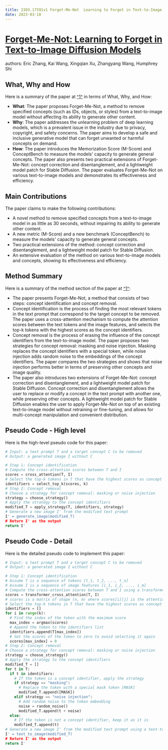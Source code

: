 ```yaml
---
title: 2303.17591v1 Forget-Me-Not  Learning to Forget in Text-to-Image Diffusion Models
date: 2023-03-18
---
```


# [Forget-Me-Not: Learning to Forget in Text-to-Image Diffusion Models](http://arxiv.org/abs/2303.17591v1)

authors: Eric Zhang, Kai Wang, Xingqian Xu, Zhangyang Wang, Humphrey Shi


## What, Why and How

[1]: https://arxiv.org/pdf/2303.17591 "arXiv:2303.17591v1 [cs.CV] 30 Mar 2023"
[2]: https://arxiv.org/abs/2303.17591 "[2303.17591] Forget-Me-Not: Learning to Forget in Text-to-Image ..."
[3]: http://export.arxiv.org/abs/2303.17591v1 "[2303.17591v1] Forget-Me-Not: Learning to Forget in Text-to-Image ..."

Here is a summary of the paper at [^1^][1] in terms of What, Why, and How:

- **What**: The paper proposes Forget-Me-Not, a method to remove specified concepts (such as IDs, objects, or styles) from a text-to-image model without affecting its ability to generate other content.
- **Why**: The paper addresses the unlearning problem of deep learning models, which is a prevalent issue in the industry due to privacy, copyright, and safety concerns. The paper aims to develop a safe and inclusive generative model that can forget unwanted or harmful concepts on demand.
- **How**: The paper introduces the Memorization Score (M-Score) and ConceptBench to measure the models' capacity to generate general concepts. The paper also presents two practical extensions of Forget-Me-Not: concept correction and disentanglement, and a lightweight model patch for Stable Diffusion. The paper evaluates Forget-Me-Not on various text-to-image models and demonstrates its effectiveness and efficiency.

## Main Contributions

The paper claims to make the following contributions:

- A novel method to remove specified concepts from a text-to-image model in as little as 30 seconds, without impairing its ability to generate other content.
- A new metric (M-Score) and a new benchmark (ConceptBench) to measure the models' capacity to generate general concepts.
- Two practical extensions of the method: concept correction and disentanglement, and a lightweight model patch for Stable Diffusion.
- An extensive evaluation of the method on various text-to-image models and concepts, showing its effectiveness and efficiency.

## Method Summary

[1]: https://arxiv.org/pdf/2303.17591v1.pdf "arXiv:2303.17591v1 [cs.CV] 30 Mar 2023"
[2]: https://arxiv.org/abs/2303.17591v1 "[2303.17591v1] Forget-Me-Not: Learning to Forget in Text-to-Image ..."
[3]: http://export.arxiv.org/abs/2303.17591v1 "[2303.17591v1] Forget-Me-Not: Learning to Forget in Text-to-Image ..."

Here is a summary of the method section of the paper at [^1^][1]:

- The paper presents Forget-Me-Not, a method that consists of two steps: concept identification and concept removal.
- Concept identification is the process of finding the most relevant tokens in the text prompt that correspond to the target concept to be removed. The paper uses a cross-attention mechanism to compute the attention scores between the text tokens and the image features, and selects the top-k tokens with the highest scores as the concept identifiers.
- Concept removal is the process of erasing the influence of the concept identifiers from the text-to-image model. The paper proposes two strategies for concept removal: masking and noise injection. Masking replaces the concept identifiers with a special token, while noise injection adds random noise to the embeddings of the concept identifiers. The paper compares the two strategies and shows that noise injection performs better in terms of preserving other concepts and image quality.
- The paper also introduces two extensions of Forget-Me-Not: concept correction and disentanglement, and a lightweight model patch for Stable Diffusion. Concept correction and disentanglement allows the user to replace or modify a concept in the text prompt with another one, while preserving other concepts. A lightweight model patch for Stable Diffusion enables the user to apply Forget-Me-Not on top of an existing text-to-image model without retraining or fine-tuning, and allows for multi-concept manipulation and convenient distribution.

## Pseudo Code - High level

Here is the high-level pseudo code for this paper:

```python
# Input: a text prompt T and a target concept C to be removed
# Output: a generated image I without C

# Step 1: Concept identification
# Compute the cross-attention scores between T and I
scores = cross_attention(T, I)
# Select the top-k tokens in T that have the highest scores as concept identifiers
identifiers = select_top_k(scores, k)
# Step 2: Concept removal
# Choose a strategy for concept removal: masking or noise injection
strategy = choose_strategy()
# Apply the strategy to the concept identifiers
modified_T = apply_strategy(T, identifiers, strategy)
# Generate a new image I' from the modified text prompt
I' = generate_image(modified_T)
# Return I' as the output
return I'
```

## Pseudo Code - Detail

Here is the detailed pseudo code to implement this paper:

```python
# Input: a text prompt T and a target concept C to be removed
# Output: a generated image I without C

# Step 1: Concept identification
# Assume T is a sequence of tokens [t_1, t_2, ..., t_n]
# Assume I is a sequence of image features [i_1, i_2, ..., i_m]
# Compute the cross-attention scores between T and I using a transformer model
scores = transformer_cross_attention(T, I)
# scores is a matrix of shape (n, m) where scores[i][j] is the attention score between t_i and i_j
# Select the top-k tokens in T that have the highest scores as concept identifiers
identifiers = []
for i in range(k):
  # Find the index of the token with the maximum score
  max_index = argmax(scores)
  # Append the token to the identifiers list
  identifiers.append(T[max_index])
  # Set the scores of the token to zero to avoid selecting it again
  scores[max_index] = 0
# Step 2: Concept removal
# Choose a strategy for concept removal: masking or noise injection
strategy = choose_strategy()
# Apply the strategy to the concept identifiers
modified_T = []
for t in T:
  if t in identifiers:
    # If the token is a concept identifier, apply the strategy
    if strategy == "masking":
      # Replace the token with a special mask token [MASK]
      modified_T.append([MASK])
    elif strategy == "noise injection":
      # Add random noise to the token embedding
      noise = random_noise()
      modified_T.append(t + noise)
  else:
    # If the token is not a concept identifier, keep it as it is
    modified_T.append(t)
# Generate a new image I' from the modified text prompt using a text-to-image model
I' = text_to_image(modified_T)
# Return I' as the output
return I'
```
